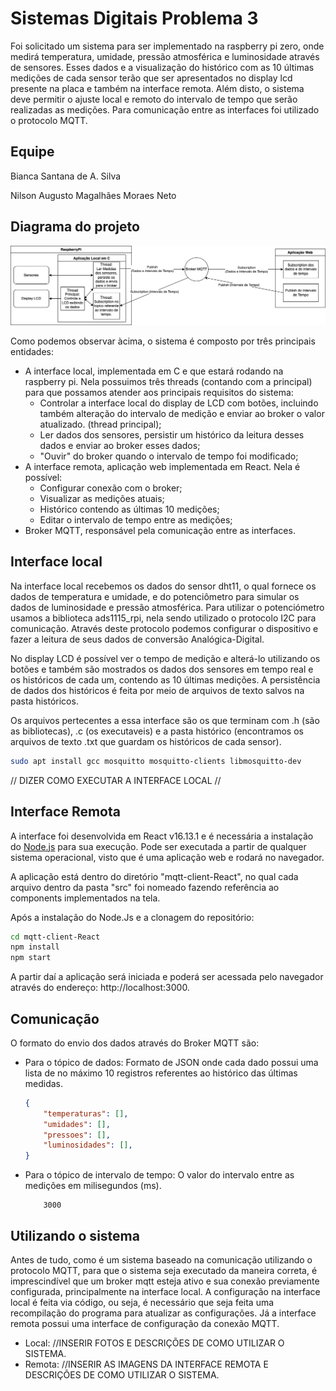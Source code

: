 # Sistemas Digitais Problema 3

Foi solicitado um sistema para ser implementado na raspberry pi zero, onde medirá temperatura, umidade, pressão atmosférica e luminosidade através de sensores. Esses dados e a visualização do histórico com as 10 últimas medições de cada sensor terão que ser apresentados no display lcd presente na placa e também na interface remota. Além disto, o sistema deve permitir o ajuste local e remoto do intervalo de tempo que serão realizadas as medições. Para comunicação entre as interfaces foi utilizado o protocolo MQTT.

## Equipe

Bianca Santana de A. Silva

Nilson Augusto Magalhães Moraes Neto

## Diagrama do projeto

![diagrama](imgs/diagrama.png)

Como podemos observar àcima, o sistema é composto por três principais entidades:
-  A interface local, implementada em C e que estará rodando na raspberry pi. Nela possuimos três threads (contando com a principal) para que possamos atender aos principais requisitos do sistema: 
    - Controlar a interface local do display de LCD com botões, incluindo também alteração do intervalo de medição e enviar ao broker o valor atualizado. (thread principal);
    - Ler dados dos sensores, persistir um histórico da leitura desses dados e enviar ao broker esses dados;    
    - "Ouvir" do broker quando o intervalo de tempo foi modificado;
- A interface remota, aplicação web implementada em React. Nela é possível:
    - Configurar conexão com o broker;
    - Visualizar as medições atuais;
    - Histórico contendo as últimas 10 medições; 
    - Editar o intervalo de tempo entre as medições;
- Broker MQTT, responsável pela comunicação entre as interfaces.

## Interface local

Na interface local recebemos os dados do sensor dht11, o qual fornece os dados de temperatura e umidade, e do potenciômetro para simular os dados de luminosidade e pressão atmosférica. Para utilizar o potenciómetro usamos a biblioteca ads1115_rpi, nela sendo utilizado o protocolo I2C para comunicação. Através deste protocolo podemos configurar o dispositivo e fazer a leitura de seus dados de conversão  Analógica-Digital. 

No display LCD é possível ver o tempo de medição e alterá-lo utilizando os botões e também são mostrados os dados dos sensores em tempo real e os históricos de cada um, contendo as 10 últimas medições. A persistência de dados dos históricos é feita por meio de arquivos de texto salvos na pasta históricos.

Os arquivos pertecentes a essa interface são os que terminam com .h (são as bibliotecas), .c (os executaveis) e a pasta histórico (encontramos os arquivos de texto .txt que guardam os históricos de cada sensor).

```sh
sudo apt install gcc mosquitto mosquitto-clients libmosquitto-dev
```
// DIZER COMO EXECUTAR A INTERFACE LOCAL //

## Interface Remota

A interface foi desenvolvida em React v16.13.1 e é necessária a instalação do [Node.js](https://nodejs.org/) para sua execução.
Pode ser executada a partir de qualquer sistema operacional, visto que é uma aplicação web e rodará no navegador.

A aplicação está dentro do diretório "mqtt-client-React", no qual cada arquivo dentro da pasta "src" foi nomeado fazendo referência ao components implementados na tela.

Após a instalação do Node.Js e a clonagem do repositório:

```sh
cd mqtt-client-React
npm install
npm start
```

A partir daí a aplicação será iniciada e poderá ser acessada pelo navegador através do endereço: http://localhost:3000.

## Comunicação

O formato do envio dos dados através do Broker MQTT são:
- Para o tópico de dados:
    Formato de JSON onde cada dado possui uma lista de no máximo 10 registros referentes ao histórico das últimas medidas.
    ```JSON
    {
        "temperaturas": [], 
        "umidades": [],
        "pressoes": [],
        "luminosidades": [],
    }
    ```
- Para o tópico de intervalo de tempo:
    O valor do intervalo entre as medições em milisegundos (ms).
    ```
        3000
    ```

## Utilizando o sistema
Antes de tudo, como é um sistema baseado na comunicação utilizando o protocolo MQTT, para que o sistema seja executado da maneira correta, é imprescindível que um broker mqtt esteja ativo e sua conexão previamente configurada, principalmente na interface local. 
A configuração na interface local é feita via código, ou seja, é necessário que seja feita uma recompilação do programa para atualizar as configurações. Já a interface remota possui uma interface de configuração da conexão MQTT.

- Local:
    //INSERIR FOTOS E DESCRIÇÕES DE COMO UTILIZAR O SISTEMA.
- Remota:
    //INSERIR AS IMAGENS DA INTERFACE REMOTA E DESCRIÇÕES DE COMO UTILIZAR O SISTEMA.
